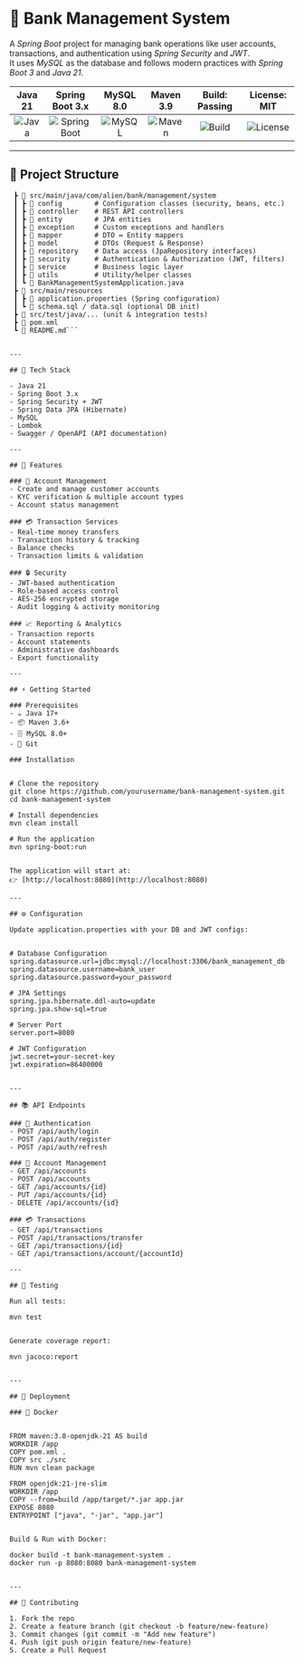 # 🏦 Bank Management System  

A *Spring Boot* project for managing bank operations like user accounts, transactions, and authentication using *Spring Security* and *JWT*.  
It uses *MySQL* as the database and follows modern practices with *Spring Boot 3* and *Java 21*.  


| Java 21 | Spring Boot 3.x | MySQL 8.0 | Maven 3.9 | Build: Passing | License: MIT |
|:-------:|:---------------:|:---------:|:---------:|:--------------:|:------------:|
| ![Java](https://img.shields.io/badge/Java-21-red?logo=openjdk) | ![Spring Boot](https://img.shields.io/badge/Spring%20Boot-3.2-brightgreen?logo=springboot) | ![MySQL](https://img.shields.io/badge/MySQL-8.0-blue?logo=mysql) | ![Maven](https://img.shields.io/badge/Maven-3.9-orange?logo=apachemaven) | ![Build](https://img.shields.io/badge/Build-Passing-success?logo=githubactions) | ![License](https://img.shields.io/badge/License-MIT-yellow) |


---

## 📂 Project Structure  


```bank-management-system/
 ┣ 📂 src/main/java/com/alien/bank/management/system
 ┃ ┣ 📂 config        # Configuration classes (security, beans, etc.)
 ┃ ┣ 📂 controller    # REST API controllers
 ┃ ┣ 📂 entity        # JPA entities
 ┃ ┣ 📂 exception     # Custom exceptions and handlers
 ┃ ┣ 📂 mapper        # DTO ↔ Entity mappers
 ┃ ┣ 📂 model         # DTOs (Request & Response)
 ┃ ┣ 📂 repository    # Data access (JpaRepository interfaces)
 ┃ ┣ 📂 security      # Authentication & Authorization (JWT, filters)
 ┃ ┣ 📂 service       # Business logic layer
 ┃ ┣ 📂 utils         # Utility/helper classes
 ┃ ┗ 📜 BankManagementSystemApplication.java
 ┣ 📂 src/main/resources
 ┃ ┣ 📜 application.properties (Spring configuration)
 ┃ ┗ 📜 schema.sql / data.sql (optional DB init)
 ┣ 📂 src/test/java/... (unit & integration tests)
 ┣ 📜 pom.xml
 ┗ 📜 README.md```


---

## 🚀 Tech Stack  

- Java 21  
- Spring Boot 3.x  
- Spring Security + JWT  
- Spring Data JPA (Hibernate)  
- MySQL  
- Lombok  
- Swagger / OpenAPI (API documentation)  

---

## 🎯 Features  

### 👤 Account Management  
- Create and manage customer accounts  
- KYC verification & multiple account types  
- Account status management  

### 💳 Transaction Services  
- Real-time money transfers  
- Transaction history & tracking  
- Balance checks  
- Transaction limits & validation  

### 🔒 Security  
- JWT-based authentication  
- Role-based access control  
- AES-256 encrypted storage  
- Audit logging & activity monitoring  

### 📈 Reporting & Analytics  
- Transaction reports  
- Account statements  
- Administrative dashboards  
- Export functionality  

---

## ⚡ Getting Started  

### Prerequisites  
- ☕ Java 17+  
- 📦 Maven 3.6+  
- 🗄 MySQL 8.0+  
- 🔧 Git  

### Installation  


# Clone the repository
git clone https://github.com/yourusername/bank-management-system.git
cd bank-management-system

# Install dependencies
mvn clean install

# Run the application
mvn spring-boot:run


The application will start at:  
👉 [http://localhost:8080](http://localhost:8080)

---

## ⚙ Configuration  

Update application.properties with your DB and JWT configs:  


# Database Configuration
spring.datasource.url=jdbc:mysql://localhost:3306/bank_management_db
spring.datasource.username=bank_user
spring.datasource.password=your_password

# JPA Settings
spring.jpa.hibernate.ddl-auto=update
spring.jpa.show-sql=true

# Server Port
server.port=8080

# JWT Configuration
jwt.secret=your-secret-key
jwt.expiration=86400000


---

## 📚 API Endpoints  

### 🔑 Authentication  
- POST /api/auth/login  
- POST /api/auth/register  
- POST /api/auth/refresh  

### 👤 Account Management  
- GET /api/accounts  
- POST /api/accounts  
- GET /api/accounts/{id}  
- PUT /api/accounts/{id}  
- DELETE /api/accounts/{id}  

### 💳 Transactions  
- GET /api/transactions  
- POST /api/transactions/transfer  
- GET /api/transactions/{id}  
- GET /api/transactions/account/{accountId}  

---

## 🧪 Testing  

Run all tests:  

mvn test


Generate coverage report:  

mvn jacoco:report


---

## 🚀 Deployment  

### 🐋 Docker  


FROM maven:3.8-openjdk-21 AS build
WORKDIR /app
COPY pom.xml .
COPY src ./src
RUN mvn clean package

FROM openjdk:21-jre-slim
WORKDIR /app
COPY --from=build /app/target/*.jar app.jar
EXPOSE 8080
ENTRYPOINT ["java", "-jar", "app.jar"]


Build & Run with Docker:  

docker build -t bank-management-system .
docker run -p 8080:8080 bank-management-system


---

## 🤝 Contributing  

1. Fork the repo  
2. Create a feature branch (git checkout -b feature/new-feature)  
3. Commit changes (git commit -m "Add new feature")  
4. Push (git push origin feature/new-feature)  
5. Create a Pull Request  
```
